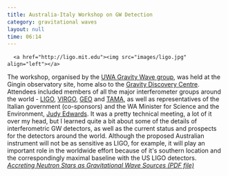 ```yaml
---
title: Australia-Italy Workshop on GW Detection
category: gravitational waves
layout: null
time: 06:14
---
```

<!-- converted from blosxom format post by dkg 22.1.2022 -->
<!-- created by convert.pl on Tue Jan 31 00:19:30 EST 2012 -->
<!-- converted from ../2005/10/australia-italy-workshop-on-gw.html -->
<!-- Post timestamp Monday, October 10, 2005 2:14 PM -->
<!-- touch -t 200510101414 -->
<!-- Labels: 2005, meetings -->
      <a href="http://ligo.mit.edu"><img src="images/ligo.jpg" align="left"></a>
The workshop, organised by the <a href="http://www.gravity.uwa.edu.au/">UWA Gravity Wave group</a>, was held at the Gingin observatory site, home also to the <a href="http://www.gdc.asn.au">Gravity Discovery Centre</a>. Attendees included members of all the major interferometer groups around the world - <a href="http://www.ligo.caltech.edu/">LIGO</a>, <a href="http://www.pg.infn.it/virgo/">VIRGO</a>, <a href="http://www.geo600.uni-hannover.de/">GEO</a> and <a href="http://tamago.mtk.nao.ac.jp/">TAMA</a>, as well as representatives of the Italian government (co-sponsors) and the WA Minister for Science and the Environment, <a href="http://www.ministers.wa.gov.au/edwards/">Judy Edwards</a>. It was a pretty technical meeting, a lot of it over my head, but I learned quite a bit about some of the details of interferometric GW detectors, as well as the current status and prospects for the detectors around the world. Although the proposed Australian instrument will not be as sensitive as LIGO, for example, it will play an important role in the worldwide effort because of it's southern location and the correspondingly maximal baseline with the US LIGO detectors.<br clear="left">
<em><a href="http://www.ph.unimelb.edu.au/~duncan/docs/Australia-Italy GW workshop.pdf">Accreting Neutron Stars as Gravitational Wave Sources (PDF file)</a></em>

